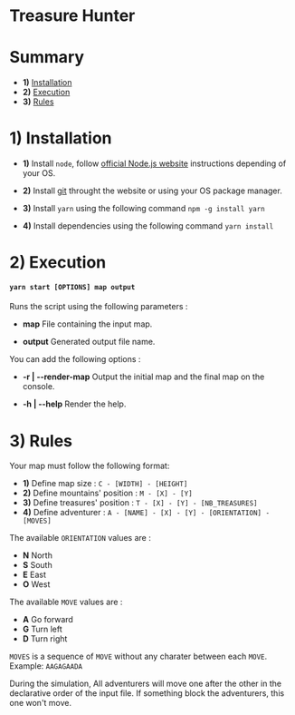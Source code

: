 # Treasure Hunter

# Summary

* **1)** [Installation](#1-installation)
* **2)** [Execution](#2-execution)
* **3)** [Rules](#3-rules)

# 1) Installation

* **1)** Install `node`, follow [official Node.js website](https://nodejs.org/) instructions depending of your OS.

* **2)** Install [git](https://git-scm.com/) throught the website or using your OS package manager.

* **3)** Install `yarn` using the following command ```npm -g install yarn```

* **4)** Install dependencies using the following command ```yarn install```

# 2) Execution

#### `yarn start [OPTIONS] map output`

Runs the script using the following parameters :

* **map** File containing the input map.

* **output** Generated output file name.

You can add the following options :

* **-r | --render-map** Output the initial map and the final map on the console.

* **-h | --help** Render the help.

# 3) Rules

Your map must follow the following format:

* **1)** Define map size : `C - [WIDTH] - [HEIGHT]`
* **2)** Define mountains' position : `M - [X] - [Y]`
* **3)** Define treasures' position : `T - [X] - [Y] - [NB_TREASURES]`
* **4)** Define adventurer : `A - [NAME] - [X] - [Y] - [ORIENTATION] - [MOVES]`

The available `ORIENTATION` values are :

* **N** North
* **S** South
* **E** East
* **O** West

The available `MOVE` values are :

* **A** Go forward
* **G** Turn left
* **D** Turn right

`MOVES` is a sequence of `MOVE` without any charater between each `MOVE`.
Example: `AAGAGAADA`

During the simulation, All adventurers will move one after the other in the declarative order of the input file.
If something block the adventurers, this one won't move.